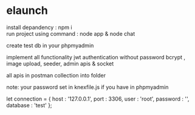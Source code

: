 # elaunch

install depandency : npm i  
run project using command : node app  & node chat

create test db in your phpmyadmin

implement all functionality jwt authentication without password bcrypt , image upload, seeder, admin apis & socket

all apis in postman collection into folder

note: your password set in knexfile.js if you have in phpmyadmin


let connection = {
    host : '127.0.0.1',
    port : 3306,
    user : 'root',
    password : '',
    database : 'test'
};

